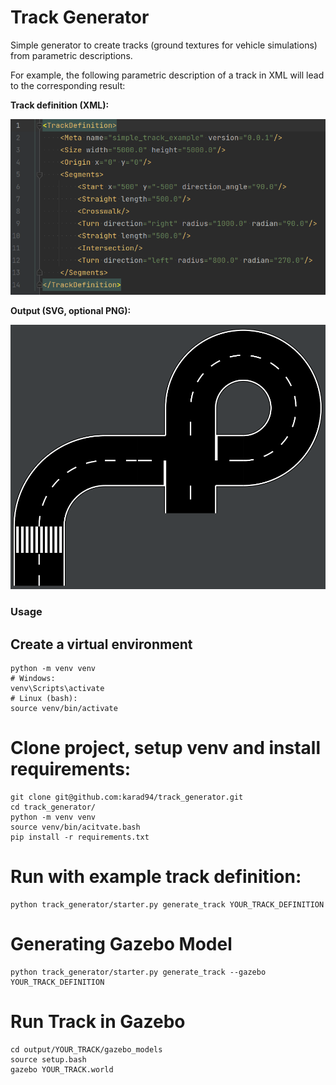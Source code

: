 # Track Generator

Simple generator to create tracks (ground textures for vehicle simulations)
from parametric descriptions.

For example, the following parametric description of a track in XML will lead
to the corresponding result:

**Track definition (XML):**

![track definition example](doc/img/png/track_definition_example_0.png)

**Output (SVG, optional PNG):**

![track output example](doc/img/png/track_output_example_0.png)

### Usage

## Create a virtual environment

    python -m venv venv
    # Windows:
    venv\Scripts\activate
    # Linux (bash):
    source venv/bin/activate

# Clone project, setup venv and install requirements:

    git clone git@github.com:karad94/track_generator.git
    cd track_generator/
    python -m venv venv
    source venv/bin/acitvate.bash
    pip install -r requirements.txt

# Run with example track definition:

    python track_generator/starter.py generate_track YOUR_TRACK_DEFINITION

# Generating Gazebo Model
    
    python track_generator/starter.py generate_track --gazebo YOUR_TRACK_DEFINITION

# Run Track in Gazebo

    cd output/YOUR_TRACK/gazebo_models
    source setup.bash
    gazebo YOUR_TRACK.world